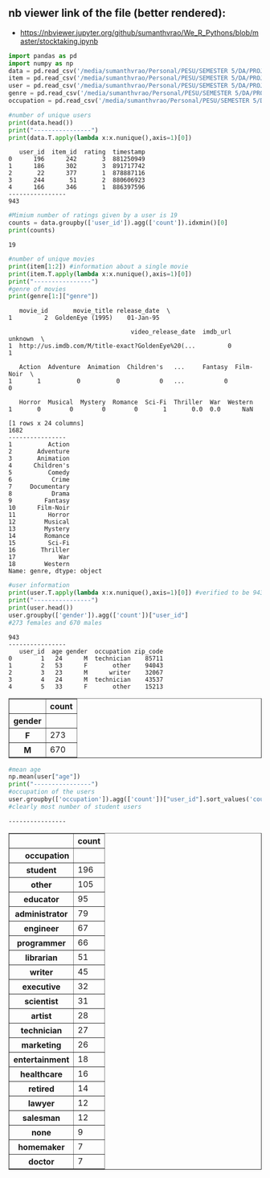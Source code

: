 
## nb viewer link of the file (better rendered):
* https://nbviewer.jupyter.org/github/sumanthvrao/We_R_Pythons/blob/master/stocktaking.ipynb
```python
import pandas as pd
import numpy as np
data = pd.read_csv('/media/sumanthvrao/Personal/PESU/SEMESTER 5/DA/PROJECT/We_R_Pythons/DataSet/data.csv')
item = pd.read_csv('/media/sumanthvrao/Personal/PESU/SEMESTER 5/DA/PROJECT/We_R_Pythons/DataSet/item.csv',encoding='windows-1252')
user = pd.read_csv('/media/sumanthvrao/Personal/PESU/SEMESTER 5/DA/PROJECT/We_R_Pythons/DataSet/user.csv')
genre = pd.read_csv('/media/sumanthvrao/Personal/PESU/SEMESTER 5/DA/PROJECT/We_R_Pythons/DataSet/genre.csv')
occupation = pd.read_csv('/media/sumanthvrao/Personal/PESU/SEMESTER 5/DA/PROJECT/We_R_Pythons/DataSet/occupation.csv')
```


```python
#number of unique users 
print(data.head())
print("----------------")
print(data.T.apply(lambda x:x.nunique(),axis=1)[0])
```

       user_id  item_id  rating  timestamp
    0      196      242       3  881250949
    1      186      302       3  891717742
    2       22      377       1  878887116
    3      244       51       2  880606923
    4      166      346       1  886397596
    ----------------
    943



```python
#Mimium number of ratings given by a user is 19
counts = data.groupby(['user_id']).agg(['count']).idxmin()[0]
print(counts)
```

    19



```python
#number of unique movies
print(item[1:2]) #information about a single movie
print(item.T.apply(lambda x:x.nunique(),axis=1)[0])
print("----------------")
#genre of movies
print(genre[1:]["genre"])
```

       movie_id       movie_title release_date  \
    1         2  GoldenEye (1995)    01-Jan-95   
    
                                      video_release_date  imdb_url  unknown  \
    1  http://us.imdb.com/M/title-exact?GoldenEye%20(...         0        1   
    
       Action  Adventure  Animation  Children's   ...     Fantasy  Film-Noir  \
    1       1          0          0           0   ...           0          0   
    
       Horror  Musical  Mystery  Romance  Sci-Fi  Thriller  War  Western  
    1       0        0        0        0       1       0.0  0.0      NaN  
    
    [1 rows x 24 columns]
    1682
    ----------------
    1          Action
    2       Adventure
    3       Animation
    4      Children's
    5          Comedy
    6           Crime
    7     Documentary
    8           Drama
    9         Fantasy
    10      Film-Noir
    11         Horror
    12        Musical
    13        Mystery
    14        Romance
    15         Sci-Fi
    16       Thriller
    17            War
    18        Western
    Name: genre, dtype: object



```python
#user information
print(user.T.apply(lambda x:x.nunique(),axis=1)[0]) #verified to be 943 across datasets
print("----------------")
print(user.head())
user.groupby(['gender']).agg(['count'])["user_id"]
#273 females and 670 males
```

    943
    ----------------
       user_id  age gender  occupation zip_code
    0        1   24      M  technician    85711
    1        2   53      F       other    94043
    2        3   23      M      writer    32067
    3        4   24      M  technician    43537
    4        5   33      F       other    15213





<div>
<style scoped>
    .dataframe tbody tr th:only-of-type {
        vertical-align: middle;
    }

    .dataframe tbody tr th {
        vertical-align: top;
    }

    .dataframe thead th {
        text-align: right;
    }
</style>
<table border="1" class="dataframe">
  <thead>
    <tr style="text-align: right;">
      <th></th>
      <th>count</th>
    </tr>
    <tr>
      <th>gender</th>
      <th></th>
    </tr>
  </thead>
  <tbody>
    <tr>
      <th>F</th>
      <td>273</td>
    </tr>
    <tr>
      <th>M</th>
      <td>670</td>
    </tr>
  </tbody>
</table>
</div>




```python
#mean age
np.mean(user["age"])
print("----------------")
#occupation of the users 
user.groupby(['occupation']).agg(['count'])["user_id"].sort_values('count',ascending=False)
#clearly most number of student users
```

    ----------------





<div>
<style scoped>
    .dataframe tbody tr th:only-of-type {
        vertical-align: middle;
    }

    .dataframe tbody tr th {
        vertical-align: top;
    }

    .dataframe thead th {
        text-align: right;
    }
</style>
<table border="1" class="dataframe">
  <thead>
    <tr style="text-align: right;">
      <th></th>
      <th>count</th>
    </tr>
    <tr>
      <th>occupation</th>
      <th></th>
    </tr>
  </thead>
  <tbody>
    <tr>
      <th>student</th>
      <td>196</td>
    </tr>
    <tr>
      <th>other</th>
      <td>105</td>
    </tr>
    <tr>
      <th>educator</th>
      <td>95</td>
    </tr>
    <tr>
      <th>administrator</th>
      <td>79</td>
    </tr>
    <tr>
      <th>engineer</th>
      <td>67</td>
    </tr>
    <tr>
      <th>programmer</th>
      <td>66</td>
    </tr>
    <tr>
      <th>librarian</th>
      <td>51</td>
    </tr>
    <tr>
      <th>writer</th>
      <td>45</td>
    </tr>
    <tr>
      <th>executive</th>
      <td>32</td>
    </tr>
    <tr>
      <th>scientist</th>
      <td>31</td>
    </tr>
    <tr>
      <th>artist</th>
      <td>28</td>
    </tr>
    <tr>
      <th>technician</th>
      <td>27</td>
    </tr>
    <tr>
      <th>marketing</th>
      <td>26</td>
    </tr>
    <tr>
      <th>entertainment</th>
      <td>18</td>
    </tr>
    <tr>
      <th>healthcare</th>
      <td>16</td>
    </tr>
    <tr>
      <th>retired</th>
      <td>14</td>
    </tr>
    <tr>
      <th>lawyer</th>
      <td>12</td>
    </tr>
    <tr>
      <th>salesman</th>
      <td>12</td>
    </tr>
    <tr>
      <th>none</th>
      <td>9</td>
    </tr>
    <tr>
      <th>homemaker</th>
      <td>7</td>
    </tr>
    <tr>
      <th>doctor</th>
      <td>7</td>
    </tr>
  </tbody>
</table>
</div>


